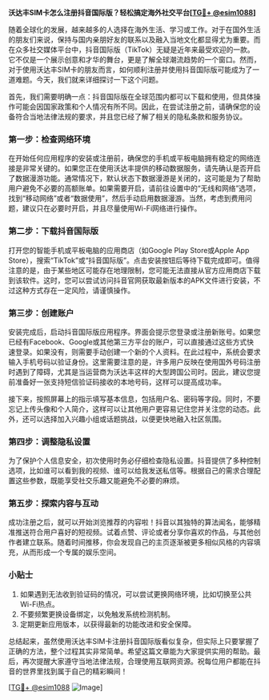 **沃达丰SIM卡怎么注册抖音国际版？轻松搞定海外社交平台[[TG💪+ @esim1088](https://t.me/s/esim1088)]**

随着全球化的发展，越来越多的人选择在海外生活、学习或工作。对于在国外生活的朋友们来说，保持与国内亲朋好友的联系以及融入当地文化都显得尤为重要。而在众多社交媒体平台中，抖音国际版（TikTok）无疑是近年来最受欢迎的一款。它不仅是一个展示创意和才华的舞台，更是了解全球潮流趋势的一个窗口。然而，对于使用沃达丰SIM卡的朋友而言，如何顺利注册并使用抖音国际版可能成为了一道难题。今天，我们就来详细探讨一下这个问题。

首先，我们需要明确一点：抖音国际版在全球范围内都可以下载和使用，但具体操作可能会因国家政策和个人情况有所不同。因此，在尝试注册之前，请确保您的设备符合当地法律法规的要求，并且您已经了解了相关的隐私条款和服务协议。

### 第一步：检查网络环境

在开始任何应用程序的安装或注册前，确保您的手机或平板电脑拥有稳定的网络连接是非常关键的。如果您正在使用沃达丰提供的移动数据服务，请先确认是否开启了数据漫游功能。通常情况下，默认状态下数据漫游是关闭的，这可能是为了帮助用户避免不必要的高额账单。如果需要开启，请前往设置中的“无线和网络”选项，找到“移动网络”或者“数据使用”，然后手动启用数据漫游。当然，考虑到费用问题，建议只在必要时开启，并且尽量使用Wi-Fi网络进行操作。

### 第二步：下载抖音国际版

打开您的智能手机或平板电脑的应用商店（如Google Play Store或Apple App Store），搜索“TikTok”或“抖音国际版”。点击安装按钮后等待下载完成即可。值得注意的是，由于某些地区可能存在地理限制，您可能无法直接从官方应用商店下载到该软件。这时，您可以尝试访问抖音官网获取最新版本的APK文件进行安装，不过这种方式存在一定风险，请谨慎操作。

### 第三步：创建账户

安装完成后，启动抖音国际版应用程序。界面会提示您登录或注册新账号。如果您已经有Facebook、Google或其他第三方平台的账户，可以直接通过这些方式快速登录。如果没有，则需要手动创建一个新的个人资料。在此过程中，系统会要求输入手机号码以验证身份。这里需要注意的是，许多用户反映在使用国外号码注册时遇到了障碍，尤其是当运营商为沃达丰这样的大型跨国公司时。因此，建议您提前准备好一张支持短信验证码接收的本地号码，这样可以提高成功率。

接下来，按照屏幕上的指示填写基本信息，包括用户名、密码等字段。同时，不要忘记上传头像和个人简介，这样可以让其他用户更容易记住您并关注您的动态。此外，还可以选择加入兴趣小组或话题挑战，以便更快地融入社区氛围。

### 第四步：调整隐私设置

为了保护个人信息安全，初次使用时务必仔细检查隐私设置。抖音提供了多种控制选项，比如谁可以看到我的视频、谁可以给我发送私信等。根据自己的需求合理配置这些参数，既能享受社交乐趣又能避免不必要的麻烦。

### 第五步：探索内容与互动

成功注册之后，就可以开始浏览推荐的内容啦！抖音以其独特的算法闻名，能够精准推送符合用户喜好的短视频。试着点赞、评论或者分享你喜欢的作品，与其他创作者建立联系。随着时间推移，你会发现自己的主页逐渐被更多相似风格的内容填充，从而形成一个专属的娱乐空间。

### 小贴士

1. 如果遇到无法收到验证码的情况，可以尝试更换网络环境，比如切换至公共Wi-Fi热点。
2. 不要频繁更换设备绑定，以免触发系统检测机制。
3. 定期更新应用版本，以获得最新的功能改进和安全保障。

总结起来，虽然使用沃达丰SIM卡注册抖音国际版看似复杂，但实际上只要掌握了正确的方法，整个过程其实非常简单。希望这篇文章能为大家提供实用的帮助。最后，再次提醒大家遵守当地法律法规，合理使用互联网资源。祝每位用户都能在抖音的世界里找到属于自己的精彩瞬间！

[[TG💪+ @esim1088](https://t.me/s/esim1088) ![Image](https://i.postimg.cc/4NQfJmqS/Snipaste-2025-05-13-00-14-12.png)]